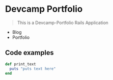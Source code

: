 # Devcamp Portfolio
> This is a Devcamp-Portfolio Rails Application
- Blog
- Portfolio

## Code examples

```ruby
def print_text
  puts "puts text here"
end


